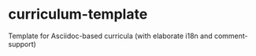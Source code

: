 # curriculum-template
Template for Asciidoc-based curricula (with elaborate i18n and comment-support)
